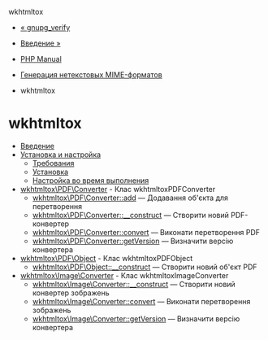 wkhtmltox

-   [« gnupg\_verify](function.gnupg-verify.html)
    
-   [Введение »](intro.wkhtmltox.html)
    
-   [PHP Manual](index.html)
    
-   [Генерация нетекстовых MIME-форматов](refs.utilspec.nontext.html)
    
-   wkhtmltox
    

# wkhtmltox

-   [Введение](intro.wkhtmltox.html)
-   [Установка и настройка](wkhtmltox.setup.html)
    -   [Требования](wkhtmltox.requirements.html)
    -   [Установка](wkhtmltox.installation.html)
    -   [Настройка во время выполнения](wkhtmltox.configuration.html)
-   [wkhtmltox\\PDF\\Converter](class.wkhtmltox-pdf-converter.html) - Клас wkhtmltoxPDFConverter
    -   [wkhtmltox\\PDF\\Converter::add](wkhtmltox-pdf-converter.add.html) — Додавання об'єкта для перетворення
    -   [wkhtmltox\\PDF\\Converter::\_\_construct](wkhtmltox-pdf-converter.construct.html) — Створити новий PDF-конвертер
    -   [wkhtmltox\\PDF\\Converter::convert](wkhtmltox-pdf-converter.convert.html) — Виконати перетворення PDF
    -   [wkhtmltox\\PDF\\Converter::getVersion](wkhtmltox-pdf-converter.getversion.html) — Визначити версію конвертера
-   [wkhtmltox\\PDF\\Object](class.wkhtmltox-pdf-object.html) - Клас wkhtmltoxPDFObject
    -   [wkhtmltox\\PDF\\Object::\_\_construct](wkhtmltox-pdf-object.construct.html) — Створити новий об'єкт PDF
-   [wkhtmltox\\Image\\Converter](class.wkhtmltox-image-converter.html) - Клас wkhtmltoxImageConverter
    -   [wkhtmltox\\Image\\Converter::\_\_construct](wkhtmltox-image-converter.construct.html) — Створити новий конвертер зображень
    -   [wkhtmltox\\Image\\Converter::convert](wkhtmltox-image-converter.convert.html) — Виконати перетворення зображень
    -   [wkhtmltox\\Image\\Converter::getVersion](wkhtmltox-image-converter.getversion.html) — Визначити версію конвертера